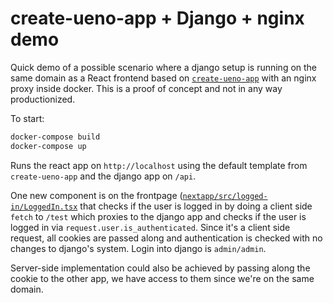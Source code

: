 # create-ueno-app + Django + nginx demo

Quick demo of a possible scenario where a django setup is running on the same domain as a React
frontend based on [`create-ueno-app`](https://github.com/ueno-llc/create-ueno-app) with an nginx
proxy inside docker. This is a proof of concept and not in any way productionized.

To start:

```bash
docker-compose build
docker-compose up
```

Runs the react app on `http://localhost` using the default template from `create-ueno-app` and the
django app on `/api`.

One new component is on the frontpage ([`nextapp/src/logged-in/LoggedIn.tsx`](nextapp/src/logged-in/LoggedIn.tsx)
that checks if the user is logged in by doing a client side `fetch` to `/test` which proxies to the
django app and checks if the user is logged in via `request.user.is_authenticated`.
Since it's a client side request, all cookies are passed along and authentication is checked with
no changes to django's system. Login into django is `admin/admin`.

Server-side implementation could also be achieved by passing along the cookie to the other app, we
have access to them since we're on the same domain.
